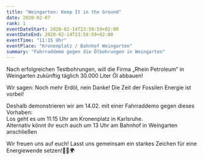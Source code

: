 ```yaml
---
title: "Weingarten: Keep It in the Ground"
date: 2020-02-07
rank: 1
eventDateStart: 2020-02-14T23:59:59+02:00
eventDateEnd: 2020-02-14T23:59:59+02:00
eventTime: "11:15 Uhr"
eventPlace: "Kronenplatz / Bahnhof Weingarten"
summary: "Fahrraddemo gegen die Ölbohrungen in Weingarten"
---
```


Nach erfolgreichen Testbohrungen, will die Firma „Rhein Petroleum“ in Weingarten zukünftig täglich 30.000 Liter Öl abbauen!

Wir sagen: Noch mehr Erdöl, nein Danke! Die Zeit der Fossilen Energie ist vorbei!

Deshalb demonstrieren wir am 14.02. mit einer Fahrraddemo gegen dieses Vorhaben:  
Los geht es um 11:15 Uhr am Kronenplatz in Karlsruhe.  
Alternativ könnt ihr euch auch um 13 Uhr am Bahnhof in Weingarten anschließen

Wir freuen uns auf euch!
Lasst uns gemeinsam ein starkes Zeichen für eine Energiewende setzen!✊🏼🌍